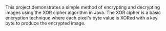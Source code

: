 This project demonstrates a simple method of encrypting and decrypting images using the XOR cipher algorithm in Java. The XOR cipher is a basic encryption technique where each pixel's byte value is XORed with a key byte to produce the encrypted image.
